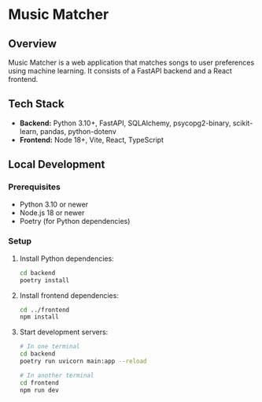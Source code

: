 # Music Matcher

## Overview
Music Matcher is a web application that matches songs to user preferences using machine learning. It consists of a FastAPI backend and a React frontend.

## Tech Stack
- **Backend:** Python 3.10+, FastAPI, SQLAlchemy, psycopg2-binary, scikit-learn, pandas, python-dotenv
- **Frontend:** Node 18+, Vite, React, TypeScript

## Local Development
### Prerequisites
- Python 3.10 or newer
- Node.js 18 or newer
- Poetry (for Python dependencies)

### Setup
1. Install Python dependencies:
   ```bash
   cd backend
   poetry install
   ```
2. Install frontend dependencies:
   ```bash
   cd ../frontend
   npm install
   ```
3. Start development servers:
   ```bash
   # In one terminal
   cd backend
   poetry run uvicorn main:app --reload

   # In another terminal
   cd frontend
   npm run dev
   ```
